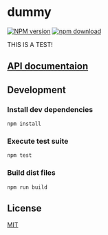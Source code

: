 # dummy

[![NPM version][npm-image]][npm-url]
[![npm download][download-image]][download-url]

THIS IS A TEST!

## [API documentaion](http://cheminfo.github.io/test-package/)

## Development

### Install dev dependencies

`npm install`

### Execute test suite

`npm test`

### Build dist files

`npm run build`

## License

[MIT](./LICENSE)

[npm-image]: https://img.shields.io/npm/v/cheminfo-tools-test.svg?style=flat-square
[npm-url]: https://www.npmjs.com/package/cheminfo-tools-test
[download-image]: https://img.shields.io/npm/dm/cheminfo-tools-test.svg?style=flat-square
[download-url]: https://www.npmjs.com/package/cheminfo-tools-test
